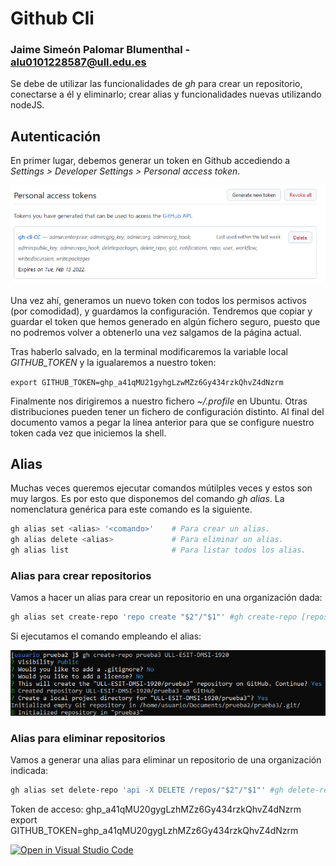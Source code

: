 # Github Cli
### Jaime Simeón Palomar Blumenthal - alu0101228587@ull.edu.es

Se debe de utilizar las funcionalidades de _gh_ para crear un repositorio, conectarse a él y eliminarlo; crear alias y funcionalidades nuevas utilizando nodeJS.

## Autenticación
En primer lugar, debemos generar un token en Github accediendo a _Settings > Developer Settings > Personal access token_.

![Personal access token](img/img1.png)

Una vez ahí, generamos un nuevo token con todos los permisos activos (por comodidad), y guardamos la configuración. Tendremos que copiar y guardar el token que hemos generado en algún fichero seguro, puesto que no podremos volver a obtenerlo una vez salgamos de la página actual.

Tras haberlo salvado, en la terminal modificaremos la variable local _GITHUB_TOKEN_ y la igualaremos a nuestro token:

```export GITHUB_TOKEN=ghp_a41qMU21gyhgLzwMZz6Gy434rzkQhvZ4dNzrm```

Finalmente nos dirigiremos a nuestro fichero _~/.profile_ en Ubuntu. Otras distribuciones pueden tener un fichero de configuración distinto. Al final del documento vamos a pegar la línea anterior para que se configure nuestro token cada vez que iniciemos la shell.

## Alias

Muchas veces queremos ejecutar comandos mútilples veces y estos son muy largos. Es por esto que disponemos del comando _gh alias_. La nomenclatura genérica para este comando es la siguiente.

```sh
gh alias set <alias> '<comando>'    # Para crear un alias.
gh alias delete <alias>             # Para eliminar un alias.
gh alias list                       # Para listar todos los alias.
```

### Alias para crear repositorios
Vamos a hacer un alias para crear un repositorio en una organización dada:
```sh 
gh alias set create-repo 'repo create "$2"/"$1"' #gh create-repo [repositorio] [organización o propietario]
```
Si ejecutamos el comando empleando el alias:

![Gh alias repo create](img/img2.png)

### Alias para eliminar repositorios
Vamos a generar una alias para eliminar un repositorio de una organización indicada:
```sh
gh alias set delete-repo 'api -X DELETE /repos/"$2"/"$1"' #gh delete-repo [repositorio] [organización o propietario]
```

Token de acceso: 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
export GITHUB_TOKEN=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

[![Open in Visual Studio Code](https://classroom.github.com/assets/open-in-vscode-f059dc9a6f8d3a56e377f745f24479a46679e63a5d9fe6f495e02850cd0d8118.svg)](https://classroom.github.com/online_ide?assignment_repo_id=6022595&assignment_repo_type=AssignmentRepo)

